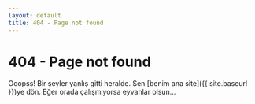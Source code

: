 ```yaml
---
layout: default
title: 404 - Page not found
---
```

404 - Page not found
====================
Ooopss! Bir şeyler yanlış gitti heralde. Sen [benim ana site]({{ site.baseurl }})ye dön. Eğer orada çalışmıyorsa eyvahlar olsun...
